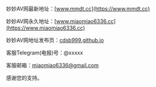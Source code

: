 妙妙AV网最新地址：[www.mmdt.cc](https://www.mmdt.cc)

妙妙AV网永久地址：[www.miaomiao6336.cc](https://www.miaomiao6336.cc)

妙妙AV网地址发布页：[cdsb999.github.io](https://cdsb999.github.io)

客服Telegram(电报)号：@xxxxx

客服邮箱：miaomiao6336@gmail.com

感谢您的支持。
